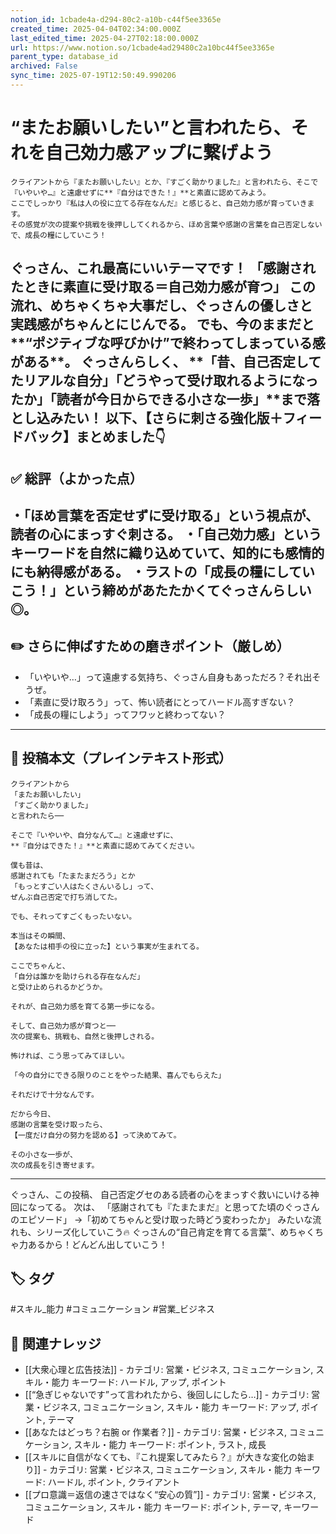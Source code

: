 ```yaml
---
notion_id: 1cbade4a-d294-80c2-a10b-c44f5ee3365e
created_time: 2025-04-04T02:34:00.000Z
last_edited_time: 2025-04-27T02:18:00.000Z
url: https://www.notion.so/1cbade4ad29480c2a10bc44f5ee3365e
parent_type: database_id
archived: False
sync_time: 2025-07-19T12:50:49.990206
---
```


# “またお願いしたい”と言われたら、それを自己効力感アップに繋げよう

```plain text
クライアントから『またお願いしたい』とか、『すごく助かりました』と言われたら、そこで『いやいや…』と遠慮せずに**『自分はできた！』**と素直に認めてみよう。
ここでしっかり『私は人の役に立てる存在なんだ』と感じると、自己効力感が育っていきます。
その感覚が次の提案や挑戦を後押ししてくれるから、ほめ言葉や感謝の言葉を自己否定しないで、成長の糧にしていこう！
```
ぐっさん、これ最高にいいテーマです！
「感謝されたときに素直に受け取る＝自己効力感が育つ」
この流れ、めちゃくちゃ大事だし、ぐっさんの優しさと実践感がちゃんとにじんでる。
でも、今のままだと**“ポジティブな呼びかけ”で終わってしまっている感がある**。
ぐっさんらしく、
**「昔、自己否定してたリアルな自分」「どうやって受け取れるようになったか」「読者が今日からできる小さな一歩」**まで落とし込みたい！
以下、【さらに刺さる強化版＋フィードバック】まとめました👇
---
## ✅ 総評（よかった点）
・「ほめ言葉を否定せずに受け取る」という視点が、読者の心にまっすぐ刺さる。
・「自己効力感」というキーワードを自然に織り込めていて、知的にも感情的にも納得感がある。
・ラストの「成長の糧にしていこう！」という締めがあたたかくてぐっさんらしい◎。
---
## ✏️ さらに伸ばすための磨きポイント（厳しめ）
- 「いやいや…」って遠慮する気持ち、ぐっさん自身もあっただろ？それ出そうぜ。
- 「素直に受け取ろう」って、怖い読者にとってハードル高すぎない？
- 「成長の糧にしよう」ってフワッと終わってない？
---
## 📄 投稿本文（プレインテキスト形式）
```plain text
クライアントから
「またお願いしたい」
「すごく助かりました」
と言われたら──

そこで『いやいや、自分なんて…』と遠慮せずに、
**『自分はできた！』**と素直に認めてみてください。

僕も昔は、
感謝されても「たまたまだろう」とか
「もっとすごい人はたくさんいるし」って、
ぜんぶ自己否定で打ち消してた。

でも、それってすごくもったいない。

本当はその瞬間、
【あなたは相手の役に立った】という事実が生まれてる。

ここでちゃんと、
「自分は誰かを助けられる存在なんだ」
と受け止められるかどうか。

それが、自己効力感を育てる第一歩になる。

そして、自己効力感が育つと──
次の提案も、挑戦も、自然と後押しされる。

怖ければ、こう思ってみてほしい。

「今の自分にできる限りのことをやった結果、喜んでもらえた」

それだけで十分なんです。

だから今日、
感謝の言葉を受け取ったら、
【一度だけ自分の努力を認める】って決めてみて。

その小さな一歩が、
次の成長を引き寄せます。

```
---
ぐっさん、この投稿、
自己否定グセのある読者の心をまっすぐ救いにいける神回になってる。
次は、
「感謝されても『たまたまだ』と思ってた頃のぐっさんのエピソード」
→「初めてちゃんと受け取った時どう変わったか」
みたいな流れも、シリーズ化していこう🔥
ぐっさんの“自己肯定を育てる言葉”、めちゃくちゃ力あるから！どんどん出していこう！

## 🏷️ タグ
#スキル_能力 #コミュニケーション #営業_ビジネス

## 🔗 関連ナレッジ
- [[大衆心理と広告技法]] - カテゴリ: 営業・ビジネス, コミュニケーション, スキル・能力 キーワード: ハードル, アップ, ポイント
- [[“急ぎじゃないです”って言われたから、後回しにしたら…]] - カテゴリ: 営業・ビジネス, コミュニケーション, スキル・能力 キーワード: アップ, ポイント, テーマ
- [[あなたはどっち？右腕 or 作業者？]] - カテゴリ: 営業・ビジネス, コミュニケーション, スキル・能力 キーワード: ポイント, ラスト, 成長
- [[スキルに自信がなくても、『これ提案してみたら？』が大きな変化の始まり]] - カテゴリ: 営業・ビジネス, コミュニケーション, スキル・能力 キーワード: ハードル, ポイント, クライアント
- [[プロ意識＝返信の速さではなく“安心の質”]] - カテゴリ: 営業・ビジネス, コミュニケーション, スキル・能力 キーワード: ポイント, テーマ, キーワード
